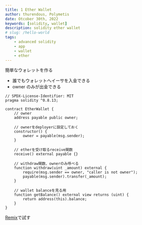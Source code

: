 ```yaml
---
title: 1 Ether Wallet
author: thurendous, Polymetis
date: Otcober 30th, 2022
keywords: [solidity, wallet]
description: solidity ether wallet
# slug: /hello-world
tags:
    - advanced solidity
    - app
    - wallet
    - ether
---
```


簡単なウォレットを作る

-   誰でもウォレットへイーサを入金できる
-   owner のみが出金できる

```sol
// SPDX-License-Identifier: MIT
pragma solidity ^0.8.13;

contract EtherWallet {
    // owner
    address payable public owner;

    // ownerをdeployerに設定しておく
    constructor() {
        owner = payable(msg.sender);
    }

    // etherを受け取るreceive関数
    receive() external payable {}

    // withdraw関数、ownerのみ呼べる
    function withdraw(uint _amount) external {
        require(msg.sender == owner, "caller is not owner");
        payable(msg.sender).transfer(_amount);
    }

    // wallet balanceを見る用
    function getBalance() external view returns (uint) {
        return address(this).balance;
    }
}

```

[Remix](https://remix.ethereum.org/)で試す
